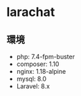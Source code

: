 # larachat

## 環境
- php: 7.4-fpm-buster
- composer: 1.10
- nginx: 1.18-alpine
- mysql: 8.0
- Laravel: 8.x
